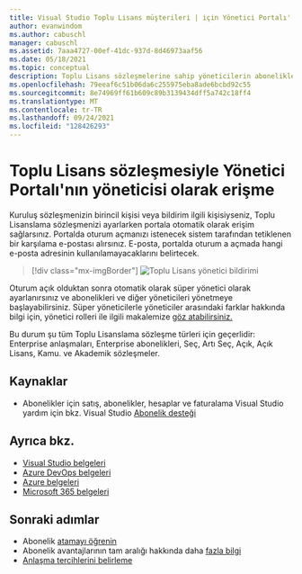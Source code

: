 ```yaml
---
title: Visual Studio Toplu Lisans müşterileri | için Yönetici Portalı'| Microsoft Docs
author: evanwindom
ms.author: cabuschl
manager: cabuschl
ms.assetid: 7aaa4727-00ef-41dc-937d-8d46973aaf56
ms.date: 05/18/2021
ms.topic: conceptual
description: Toplu Lisans sözleşmelerine sahip yöneticilerin aboneliklere nasıl erişe Visual Studio Yönetici Portalı
ms.openlocfilehash: 79eeaf6c51b06da6c255975eba8ade6bcbd92c55
ms.sourcegitcommit: 8e74969ff61b609c89b3139434dff5a742c18ff4
ms.translationtype: MT
ms.contentlocale: tr-TR
ms.lasthandoff: 09/24/2021
ms.locfileid: "128426293"
---
```

# <a name="accessing-the-admin-portal-as-an-admin-on-a-volume-license-agreement"></a>Toplu Lisans sözleşmesiyle Yönetici Portalı'nın yöneticisi olarak erişme

Kuruluş sözleşmenizin birincil kişisi veya bildirim ilgili kişisiyseniz, Toplu Lisanslama sözleşmenizi ayarlarken portala otomatik olarak erişim sağlarsınız. Portalda oturum açmanızı istenecek sistem tarafından tetiklenen bir karşılama e-postası alırsınız. E-posta, portalda oturum a açmada hangi e-posta adresinin kullanılamayacaklarını belirtecek. 

   > [!div class="mx-imgBorder"]
   > ![Toplu Lisans yönetici bildirimi](_img/volume-license/super-admin-notice-2020.png "Yeni yöneticiler portala erişmek için bir karşılama bildirimi alır.")

Oturum açık olduktan sonra otomatik olarak süper yönetici olarak ayarlanırsınız ve abonelikleri ve diğer yöneticileri yönetmeye başlayabilirsiniz. Süper yöneticilerle yöneticiler arasındaki farklar hakkında bilgi için, yönetici rolleri ile ilgili makalemize [göz atabilirsiniz.](admin-roles.md)

Bu durum şu tüm Toplu Lisanslama sözleşme türleri için geçerlidir: Enterprise anlaşmaları, Enterprise abonelikleri, Seç, Artı Seç, Açık, Açık Lisans, Kamu. ve Akademik sözleşmeler. 

## <a name="resources"></a>Kaynaklar
- Abonelikler için satış, abonelikler, hesaplar ve faturalama Visual Studio yardım için bkz. Visual Studio [Abonelik desteği](https://visualstudio.microsoft.com/subscriptions/support/)

## <a name="see-also"></a>Ayrıca bkz.
- [Visual Studio belgeleri](/visualstudio/)
- [Azure DevOps belgeleri](/azure/devops/)
- [Azure belgeleri](/azure/)
- [Microsoft 365 belgeleri](/microsoft-365/)

## <a name="next-steps"></a>Sonraki adımlar
- Abonelik [atamayı öğrenin](assign-license.md)
- Abonelik avantajlarının tam aralığı hakkında daha [fazla bilgi](https://visualstudio.microsoft.com/vs/benefits/)
- [Anlaşma tercihlerini belirleme](admin-preferences.md)